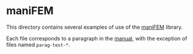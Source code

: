 # maniFEM
This directory contains several examples of use of the [maniFEM](https://github.com/cristian-barbarosie/manifem) library.

Each file corresponds to a paragraph in the [manual](http://manifem.rd.ciencias.ulisboa.pt/manual-manifem.pdf), with the exception of files named `parag-test-*`.
